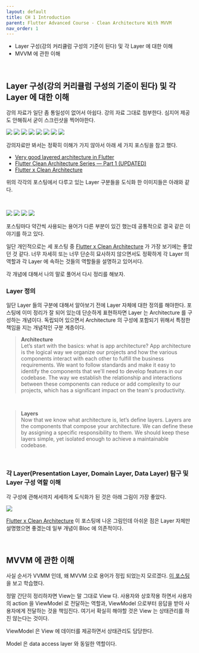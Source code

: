 ```yaml
---
layout: default
title: CH 1 Introduction
parent: Flutter Advanced Course - Clean Architecture With MVVM
nav_order: 1
---
```


- Layer 구성(강의 커리큘럼 구성의 기준이 된다) 및 각 Layer 에 대한 이해
- MVVM 에 관한 이해

<br>

## Layer 구성(강의 커리큘럼 구성의 기준이 된다) 및 각 Layer 에 대한 이해 
강의 자료가 일단 좀 통일성이 없어서 아쉽다. 강의 자료 그대로 첨부한다. 심지어 제공도 안해줘서 굳이 스크린샷을 찍어야한다. 

![](/images/flutter_clean_architecture_01_1.png)
![](/images/flutter_clean_architecture_01_2.png)
![](/images/flutter_clean_architecture_01_3.png)
![](/images/flutter_clean_architecture_01_4.png)
![](/images/flutter_clean_architecture_01_5.png)
![](/images/flutter_clean_architecture_01_6.png)
![](/images/flutter_clean_architecture_01_7.png)
![](/images/flutter_clean_architecture_01_8.png)

강의자료만 봐서는 정확히 이해가 가지 않아서 아래 세 가지 포스팅을 참고 했다.

- [Very good layered architecture in Flutter](https://verygood.ventures/blog/very-good-flutter-architecture)
- [Flutter Clean Architecture Series — Part 1 (UPDATED)](https://devmuaz.medium.com/flutter-clean-architecture-series-part-1-d2d4c2e75c47)
- [Flutter x Clean Architecture](https://itnext.io/flutter-clean-architecture-b53ce9e19d5a)

위의 각각의 포스팅에서 다루고 있는 Layer 구분들을 도식화 한 이미지들은 아래와 같다.

<br>

![](/images/flutter_layer_1.png)
![](/images/flutter_layer_2.png)
![](/images/flutter_layer_3.png)
![](/images/flutter_layer_4.png)

포스팅마다 약간씩 사용되는 용어가 다른 부분이 있긴 했는데 공통적으로 결국 같은 이야기를 하고 있다.

일단 개인적으로는 세 포스팅 중 [Flutter x Clean Architecture](https://itnext.io/flutter-clean-architecture-b53ce9e19d5a) 가 가장 보기에는 좋았던 것 같다.
너무 자세히 또는 너무 단순히 묘사하지 않으면서도 정확하게 각 Layer 의 역할과 각 Layer 에 속하는 것들의 역할들을 설명하고 있어서다.

각 개념에 대해서 나의 말로 풀어서 다시 정리를 해보자.


### Layer 정의 
일단 Layer 들의 구분에 대해서 알아보기 전에 Layer 자체에 대한 정의를 해야한다.
포스팅에 이미 정리가 잘 되어 있는데 단순하게 표현하자면 Layer 는 Architecture 를 구성하는 개념이다.
독립되어 있으면서 Architecture 의 구성에 포함되기 위해서 특정한 책임을 지는 개념적인 구분 계층이다.

> <b>Architecture</b><br>
> Let’s start with the basics: what is app architecture?
> App architecture is the logical way we organize our projects and how the various components interact with
> each other to fulfill the business requirements.
> We want to follow standards and make it easy to identify the components that we'll need to develop
> features in our codebase. The way we establish the relationship and interactions between these
> components can reduce or add complexity to our projects, 
> which has a significant impact on the team's productivity.

<br>

> <b>Layers</b><br>
> Now that we know what architecture is, let’s define layers.
> Layers are the components that compose your architecture.
> We can define these by assigning a specific responsibility to them.
> We should keep these layers simple, yet isolated enough to achieve a maintainable codebase.

<br>

### 각 Layer(Presentation Layer, Domain Layer, Data Layer) 탐구 및 Layer 구성 역할 이해
각 구성에 관해서까지 세세하게 도식화가 된 것은 아래 그림이 가장 좋았다.

![](/images/flutter_layer_4.png)

[Flutter x Clean Architecture](https://itnext.io/flutter-clean-architecture-b53ce9e19d5a) 이 포스팅에 나온 그림인데
아쉬운 점은 Layer 자체만 설명했으면 좋겠는데 일부 개념이 Bloc 에 의존적이다.

<br>

## MVVM 에 관한 이해
사실 순서가 VVMM 인데, 왜 MVVM 으로 용어가 정립 되었는지 모르겠다.
[이 포스팅](https://betterprogramming.pub/how-to-use-mvvm-in-flutter-4b28b63da2ca) 을 보고 학습했다.

정말 간단히 정리하자면 View는 말 그대로 View 다. 사용자와 상호작용 하면서 사용자의 action 을 ViewModel 로 전달하는 역할과,
ViewModel 으로부터 응답을 받아 사용자에게 전달하는 것을 책임진다. 여기서 확실히 해야할 것은 View 는 상태관리를 하진 않는다는 것이다.

ViewModel 은 View 에 데이터를 제공하면서 상태관리도 담당한다.

Model 은 data access layer 와 동일한 역할이다.